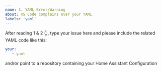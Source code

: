 ```yaml
---
name: 1. YAML Error/Warning
about: VS Code complains over your YAML 
labels: 'yaml' 
---
```


<!-- 

!! Read 1 & 2 first !!

1.  Is it an YAML parsing error?

    This extension depends on another package to parse and validate
    the raw YAML. If it's a generic YAML Parser error, please report it here:
    https://github.com/JPinkney/yaml-ast-parser

    In doubt? Read more:
    https://github.com/keesschollaart81/vscode-home-assistant/wiki/Is-it-the-YAML-parser%3F

2.  Is a HA scheme error?

    Feel free to fix this yourself, it's quite easy, HowTo here:
    https://github.com/keesschollaart81/vscode-home-assistant/wiki/HowTo:-Update-the-schema's

-->

After reading 1 & 2 👆, type your issue here and please include the related YAML code like this:

```YAML
your:
   - yaml
```

and/or point to a repository containing your Home Assistant Configuration
